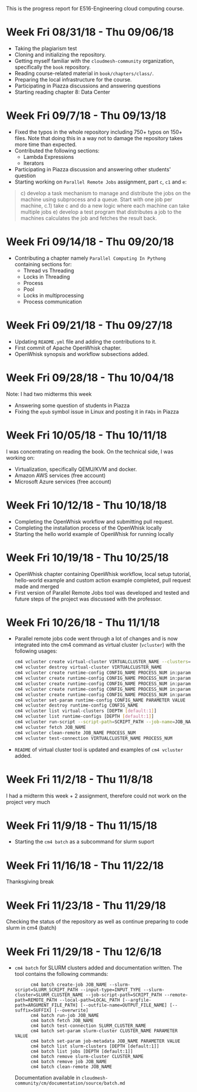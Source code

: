This is the progress report for E516-Engineering cloud computing course.

# Week Fri 08/31/18 - Thu 09/06/18
* Taking the plagiarism test
* Cloning and initializing the repository.
* Getting myself familiar with the `cloudmesh-community` organization, specifically the `book` repository.
* Reading course-related material in `book/chapters/class/`.
* Preparing the local infrastructure for the course.
* Participating in Piazza discussions and answering questions
* Starting reading chapter 8: Data Center

# Week Fri 09/7/18 - Thu 09/13/18

* Fixed the typos in the whole repository including 750+ typos on 150+ files. Note that doing this in a way not to damage the repository takes more time than expected.
* Contributed the following sections:
	* Lambda Expressions
	* Iterators
* Participating in Piazza discussion and answering other students' question
* Starting working on `Parallel Remote Jobs` assignment, part `c`, `c1` and `e`:
> c) develop a task mechanism to manage and distribute the jobs on the machine using subprocess and a queue. Start with one job per machine,
c.1) take c and do a new logic where each machine can take multiple jobs
e) develop a test program that distributes a job to the machines calculates the job and fetches the result back.

# Week Fri 09/14/18 - Thu 09/20/18

* Contributing a chapter namely `Parallel Computing In Pythong` containing sections for:
	* Thread vs Threading
	* Locks in Threading
  * Process
  * Pool
  * Locks in multiprocessing
  * Process communication

# Week Fri 09/21/18 - Thu 09/27/18

* Updating `README.yml` file and adding the contributions to it.
* First commit of Apache OpenWhisk chapter.
* OpenWhisk synopsis and workflow subsections added.

# Week Fri 09/28/18 - Thu 10/04/18

Note: I had two midterms this week
* Answering some question of students in Piazza
* Fixing the `epub` symbol issue in Linux and posting it in `FAQs` in Piazza

# Week Fri 10/05/18 - Thu 10/11/18

I was concentrating on reading the book. On the technical side, I was working on:

* Virtualization, specifically QEMU/KVM and docker.
* Amazon AWS services (free account)
* Microsoft Azure services (free account)

# Week Fri 10/12/18 - Thu 10/18/18

* Completing the OpenWhisk workflow and submitting pull request.
* Completing the installation process of the OpenWhisk locally
* Starting the hello world example of OpenWhisk for running locally

# Week Fri 10/19/18 - Thu 10/25/18

* OpenWhisk chapter containing OpenWhisk workflow, local setup tutorial, hello-world example and custom action example completed, pull request made and merged
* First version of Parallel Remote Jobs tool was developed and tested and future steps of the project was discussed with the professor. 

# Week Fri 10/26/18 - Thu 11/1/18

- Parallel remote jobs code went through a lot of changes and is now integrated into the cm4 command as virtual cluster (`vcluster`) with the following usages: 

  ```bash
  cm4 vcluster create virtual-cluster VIRTUALCLUSTER_NAME --clusters=CLUSTERS_LIST [--computers=COMPUTERS_LIST] [--debug]
  cm4 vcluster destroy virtual-cluster VIRTUALCLUSTER_NAME
  cm4 vcluster create runtime-config CONFIG_NAME PROCESS_NUM in:params out:stdout [--fetch-proc-num=FETCH_PROCESS_NUM [default=1]] [--download-now [default=True]]  [--debug]
  cm4 vcluster create runtime-config CONFIG_NAME PROCESS_NUM in:params out:file [--fetch-proc-num=FETCH_PROCESS_NUM [default=1]] [--download-now [default=True]]  [--debug]
  cm4 vcluster create runtime-config CONFIG_NAME PROCESS_NUM in:params+file out:stdout [--fetch-proc-num=FETCH_PROCESS_NUM [default=1]]  [--download-now [default=True]]  [--debug]
  cm4 vcluster create runtime-config CONFIG_NAME PROCESS_NUM in:params+file out:file [--fetch-proc-num=FETCH_PROCESS_NUM [default=1]] [--download-now [default=True]]  [--debug]
  cm4 vcluster create runtime-config CONFIG_NAME PROCESS_NUM in:params+file out:stdout+file [--fetch-proc-num=FETCH_PROCESS_NUM [default=1]] [--download-now [default=True]]  [--debug]
  cm4 vcluster set-param runtime-config CONFIG_NAME PARAMETER VALUE
  cm4 vcluster destroy runtime-config CONFIG_NAME
  cm4 vcluster list virtual-clusters [DEPTH [default:1]]
  cm4 vcluster list runtime-configs [DEPTH [default:1]]
  cm4 vcluster run-script --script-path=SCRIPT_PATH --job-name=JOB_NAME --vcluster-name=VIRTUALCLUSTER_NAME --config-name=CONFIG_NAME --arguments=SET_OF_PARAMS --remote-path=REMOTE_PATH> --local-path=LOCAL_PATH [--argfile-path=ARGUMENT_FILE_PATH] [--outfile-name=OUTPUT_FILE_NAME] [--suffix=SUFFIX] [--overwrite]
  cm4 vcluster fetch JOB_NAME
  cm4 vcluster clean-remote JOB_NAME PROCESS_NUM
  cm4 vcluster test-connection VIRTUALCLUSTER_NAME PROCESS_NUM
  ```

* `README` of virtual cluster tool is updated and examples of `cm4 vcluster` added. 

# Week Fri 11/2/18 - Thu 11/8/18

I had a midterm this week + 2 assignment, therefore could not work on the project very much 

# Week Fri 11/9/18 - Thu 11/15/18

* Starting the `cm4 batch` as a subcommand for slurm suport

# Week Fri 11/16/18 - Thu 11/22/18

Thanksgiving break 

# Week Fri 11/23/18 - Thu 11/29/18

Checking the status of the repository as well as continue preparing to code slurm in cm4 (batch)

# Week Fri 11/29/18 - Thu 12/6/18

- `cm4 batch` for SLURM clusters added and documentation written. The tool contains the following commands: 

  ```
        cm4 batch create-job JOB_NAME --slurm-script=SLURM_SCRIPT_PATH --input-type=INPUT_TYPE --slurm-cluster=SLURM_CLUSTER_NAME --job-script-path=SCRIPT_PATH --remote-path=REMOTE_PATH --local-path=LOCAL_PATH [--argfile-path=ARGUMENT_FILE_PATH] [--outfile-name=OUTPUT_FILE_NAME] [--suffix=SUFFIX] [--overwrite]
        cm4 batch run-job JOB_NAME
        cm4 batch fetch JOB_NAME
        cm4 batch test-connection SLURM_CLUSTER_NAME
        cm4 batch set-param slurm-cluster CLUSTER_NAME PARAMETER VALUE
        cm4 batch set-param job-metadata JOB_NAME PARAMETER VALUE
        cm4 batch list slurm-clusters [DEPTH [default:1]]
        cm4 batch list jobs [DEPTH [default:1]]
        cm4 batch remove slurm-cluster CLUSTER_NAME
        cm4 batch remove job JOB_NAME
        cm4 batch clean-remote JOB_NAME
  ```

  Documentation available in `cloudmesh-community/cm/documentation/source/batch.md`

